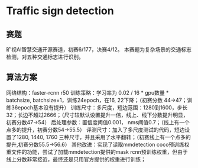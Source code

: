 # Traffic sign detection 

## 赛题

旷视AI智慧交通开源赛道，初赛6/177，决赛4/12。
本赛题为复杂场景的交通标志检测，对五种交通标志进行识别。

## 算法方案

网络结构：faster-rcnn r50
训练策略：学习率为 0.02 / 16 * gpu数量 * batchsize, batchsize=1，训练24epoch，在16, 22下降；（初赛分数 44->47；训练36epoch基本没有提升）
训练尺寸：多尺度，短边范围：1280到1600，步长32；长边不超过2666；（尺寸较默认设置提升一倍，线上、线下分数提升明显，初赛分数47->54）
后处理参数：置信度阈值0.001， nms阈值0.7；（线上有一个点多的提升，初赛分数54->55.5）
评测尺寸：加入了多尺度测试的代码，短边设置了1280, 1440, 1760 三种尺寸，并且采用了水平翻转；（初赛线上有一个点多的提升,初赛分数55.5->56.6）
其他改进：实现了读取mmdetection coco预训练权重文件的功能，尝试了加载mmdetection提供的mask rcnn预训练权重，但由于线上分数非常接近，最终还是只用官方提供的权重进行训练；
